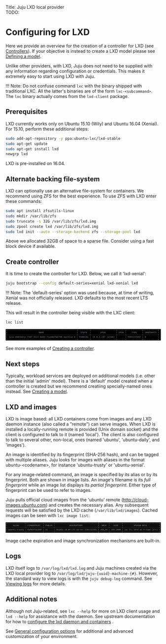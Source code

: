 Title: Juju LXD local provider  
TODO: 


# Configuring for LXD

Here we provide an overview for the creation of a controller for LXD
(see [Controllers](./controllers.html)). If your objective is instead
to create a LXD model please see [Defining a model](./models-defining.html).

Unlike other providers, with LXD, Juju does not need to be supplied with any
information regarding configuration or credentials. This makes it extremely
easy to start using LXD with Juju.

!!! Note: Do not confuse command `lxc` with the binary shipped with traditional
LXC. All the latter's binaries are of the form `lxc-<subcommand>`. The `lxc`
binary actually comes from the `lxd-client` package.


## Prerequisites

LXD currently works only on Ubuntu 15.10 (Wily) and Ubuntu 16.04 (Xenial). For
15.10, perform these additional steps:

```bash
sudo add-apt-repository -y ppa:ubuntu-lxc/lxd-stable
sudo apt-get update
sudo apt-get install lxd
newgrp lxd
```

LXD is pre-installed on 16.04.


## Alternate backing file-system

LXD can optionally use an alternative file-system for containers. We recommend
using ZFS for the best experience. To use ZFS with LXD enter these commands:

```bash
sudo apt install zfsutils-linux
sudo mkdir /var/lib/zfs
sudo truncate -s 32G /var/lib/zfs/lxd.img
sudo zpool create lxd /var/lib/zfs/lxd.img
sudo lxd init --auto --storage-backend zfs --storage-pool lxd
```

Above we allocated 32GB of space to a sparse file. Consider using a fast block
device if available.


## Create controller

It is time to create the controller for LXD. Below, we call it 'lxd-xenial':

```bash
juju bootstrap --config default-series=xenial lxd-xenial lxd
```

!!! Note: The 'default-series' option was used because, at time of writing,
Xenial was not officially released. LXD defaults to the most recent LTS
release.

This will result in the controller being visible with the LXC client:

```bash
lxc list
```

![bootstrap machine 0 in LXC CLI](./media/config-lxd_cli-machine_0.png)

See more examples of [Creating a controller](./controllers-creating.html).


## Next steps

Typically, workload services are deployed on additional models (i.e. other
than the initial 'admin' model). There is a 'default' model created when
a controller is created but we recommend creatiing specially-named ones
instead. See [Creating a model](./models-creating.html).


## LXD and images

LXD is image based: all LXD containers come from images and any LXD daemon
instance (also called a "remote") can serve images. When LXD is installed a
locally-running remote is provided (Unix domain socket) and the client is
configured to talk to it (named 'local'). The client is also configured to talk
to several other, non-local, ones (named 'ubuntu', 'ubuntu-daily', and
'images').

An image is identified by its fingerprint (SHA-256 hash), and can be tagged
with multiple aliases. Juju looks for images with aliases in the format
ubuntu-&lt;codename&gt;, for instance 'ubuntu-trusty' or 'ubuntu-xenial'.

For any image-related command, an image is specified by its alias or by its
fingerprint. Both are shown in image lists. An image's filename is its *full
fingerprint* while an image list displays its *partial fingerprint*. Either
type of fingerprint can be used to refer to images.

Juju pulls official cloud images from the 'ubuntu' remote
(http://cloud-images.ubuntu.com) and creates the necessary alias. Any
subsequent requests will be satisfied by the LXD cache (`/var/lib/lxd/images`).
Cached images can be seen with `lxc image list`:

![lxc image list after importing](./media/image_list-imported_image-reduced70.png)

Image cache expiration and image synchronization mechanisms are built-in.


## Logs

LXD itself logs to `/var/log/lxd/lxd.log` and Juju machines created via the
LXD local provider log to `/var/log/lxd/juju-{uuid}-machine-{#}`. However,
the standard way to view logs is with the `juju debug-log` command. See
[Viewing logs](./troubleshooting-logs.html) for more details.

<!---
Including this table is confusing and not really appropriate for Juju docs.
Still, it's such a nice table that I could not delete it. (pmatulis)

## Useful client commands

There are many client commands available. Some common ones, including those covered
above, are given below.

<style> table td{text-align:left;}</style>

| client commands                               | meaning                            |
|-----------------------------------------------|------------------------------------|
`lxc launch`					| creates an LXD container
`lxc list`	                             	| lists all LXD containers
`lxc delete`					| deletes an LXD container
`lxc remote list`				| lists remotes
`lxc info`					| displays status of localhost
`lxc info <container>`				| displays status of container
`lxc config show <container>`			| displays config of container
`lxc image info <alias or fingerprint>`		| displays status of image
`lxc exec <container> <executable>`		| runs program on container
`lxc exec <container> /bin/bash`		| spawns shell on container
`lxc file pull <container></path/to/file> .`	| copies file from container
`lxc file push </path/to/file> <container>/`  	| copies file to container
`lxc stop <container>`				| stops container
`lxc image alias delete <alias>`		| deletes image alias
`lxc image alias create <alias> <fingerprint>`	| creates image alias
-->


## Additional notes

Although not Juju-related, see `lxc --help` for more on LXD client usage and
`lxd --help` for assistance with the daemon. See upstream documentation for
how to
[configure the lxd daemon and containers](https://github.com/lxc/lxd/blob/master/doc/configuration.md)
.

See [General configuration options](https://jujucharms.com/docs/stable/config-general)
for additional and advanced customization of your environment.
